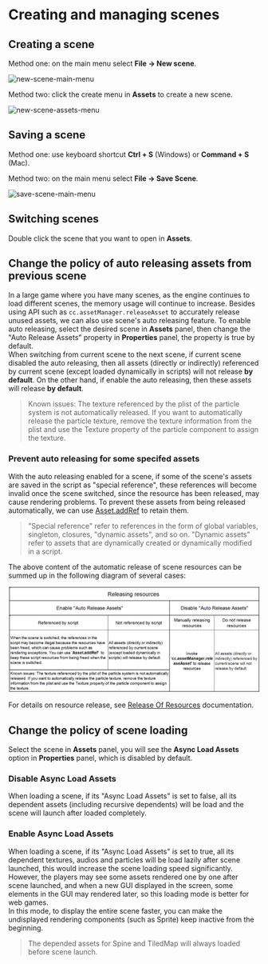 # Creating and managing scenes

## Creating a scene

Method one: on the main menu select **File -> New scene**.

![new-scene-main-menu](scene-managing/new-scene-main-menu.png)

Method two: click the create menu in **Assets** to create a new scene.

![new-scene-assets-menu](scene-managing/new-scene-assets-menu.png)

## Saving a scene

Method one: use keyboard shortcut **Ctrl + S** (Windows) or **Command + S** (Mac).

Method two: on the main menu select **File -> Save Scene**.

![save-scene-main-menu](scene-managing/save-scene-main-menu.png)

## Switching scenes

Double click the scene that you want to open in **Assets**.

## Change the policy of auto releasing assets from previous scene

In a large game where you have many scenes, as the engine continues to load different scenes, the memory usage will continue to increase. Besides using API such as `cc.assetManager.releaseAsset` to accurately release unused assets, we can also use scene's auto releasing feature. To enable auto releasing, select the desired scene in **Assets** panel, then change the "Auto Release Assets" property in **Properties** panel, the property is true by default.<br>
When switching from current scene to the next scene, if current scene disabled the auto releasing, then all assets (directly or indirectly) referenced by current scene (except loaded dynamically in scripts) will not release **by default**. On the other hand, if enable the auto releasing, then these assets will release **by default**.

> Known issues: The texture referenced by the plist of the particle system is not automatically released. If you want to automatically release the particle texture, remove the texture information from the plist and use the Texture property of the particle component to assign the texture.

### Prevent auto releasing for some specifed assets

With the auto releasing enabled for a scene, if some of the scene's assets are saved in the script as "special reference", these references will become invalid once the scene switched, since the resource has been released, may cause rendering problems. To prevent these assets from being released automatically, we can use [Asset.addRef](../../../api/en/classes/Asset.html#addref) to retain them.

> "Special reference" refer to references in the form of global variables, singleton, closures, "dynamic assets", and so on. "Dynamic assets" refer to assets that are dynamically created or dynamically modified in a script. 

The above content of the automatic release of scene resources can be summed up in the following diagram of several cases:

![](scene-managing/release-resources.png)

For details on resource release, see [Release Of Resources](../asset-manager/release-manager.md) documentation.

## Change the policy of scene loading

Select the scene in **Assets** panel, you will see the **Async Load Assets** option in **Properties** panel, which is disabled by default.

### Disable Async Load Assets

When loading a scene, if its "Async Load Assets" is set to false, all its dependent assets (including recursive dependents) will be load and the scene will launch after loaded completely.

### Enable Async Load Assets

When loading a scene, if its "Async Load Assets" is set to true, all its dependent textures, audios and particles will be load lazily after scene launched, this would increase the scene loading speed significantly.<br>
However, the players may see some assets rendered one by one after scene launched, and when a new GUI displayed in the screen, some elements in the GUI may rendered later, so this loading mode is better for web games.<br>
In this mode, to display the entire scene faster, you can make the undisplayed rendering components (such as Sprite) keep inactive from the beginning.

> The depended assets for Spine and TiledMap will always loaded before scene launch.
